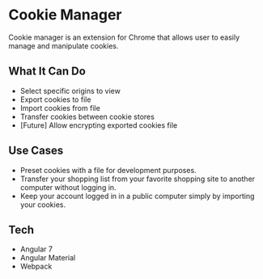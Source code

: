 # Cookie Manager
Cookie manager is an extension for Chrome that allows user to easily manage and manipulate cookies.

## What It Can Do
- Select specific origins to view
- Export cookies to file
- Import cookies from file
- Transfer cookies between cookie stores
- [Future] Allow encrypting exported cookies file

## Use Cases
- Preset cookies with a file for development purposes.
- Transfer your shopping list from your favorite shopping site to another computer without logging in.
- Keep your account logged in in a public computer simply by importing your cookies.

## Tech
- Angular 7
- Angular Material
- Webpack
